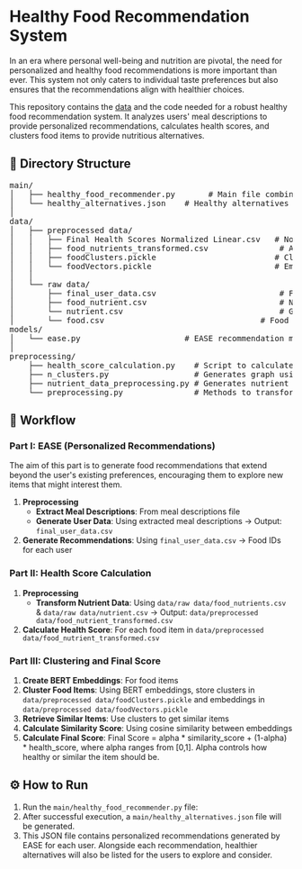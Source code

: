 # Healthy Food Recommendation System 

In an era where personal well-being and nutrition are pivotal, the need for personalized and healthy food recommendations is more important than ever. This system not only caters to individual taste preferences but also ensures that the recommendations align with healthier choices.

This repository contains the [data](https://drive.google.com/drive/folders/18Hr6MFPINIqf1huRtZ5L-14fYyzxKRTM?usp=drive_link) and the code needed for a robust healthy food recommendation system. It analyzes users' meal descriptions to provide personalized recommendations, calculates health scores, and clusters food items to provide nutritious alternatives.

## 📂 Directory Structure

<pre>
main/
│   ├── healthy_food_recommender.py       # Main file combining all parts and providing healthy alternatives
│   └── healthy_alternatives.json    # Healthy alternatives for each recommended food item
│
data/
│   ├── preprocessed data/
│   │   ├── Final Health Scores Normalized Linear.csv   # Normalized health scores for each food item
│   │   ├── food_nutrients_transformed.csv               # After nutrient preprocessing, adding nutrient columns
│   │   ├── foodClusters.pickle                         # Clusters of similar food items
│   │   └── foodVectors.pickle                          # Embeddings of food items using BERT
│   │
│   └── raw data/
│       ├── final_user_data.csv                          # Final user data after preprocessing
│       ├── food_nutrient.csv                            # Nutrient info for each food item
│       └── nutrient.csv                                 # General nutrient information
│       └── food.csv                                 # Food Information
models/
│   └── ease.py                      # EASE recommendation model
│
preprocessing/
    ├── health_score_calculation.py    # Script to calculate normalized health scores
    ├── n_clusters.py                  # Generates graph using elbow method to determine cluster number
    ├── nutrient_data_preprocessing.py # Generates nutrient info for each food item using food_nutrient.csv & nutrient.csv
    └── preprocessing.py               # Methods to transform the final_user_data.csv
</pre>


## 🚀 Workflow

### **Part I: EASE (Personalized Recommendations)**
The aim of this part is to generate food recommendations that extend beyond the user's existing preferences, encouraging them to explore new items that might interest them.

1. **Preprocessing**
   - **Extract Meal Descriptions**: From meal descriptions file
   - **Generate User Data**: Using extracted meal descriptions → Output: `final_user_data.csv`
2. **Generate Recommendations**: Using `final_user_data.csv` → Food IDs for each user

### **Part II: Health Score Calculation**
1. **Preprocessing**
   - **Transform Nutrient Data**: Using `data/raw data/food_nutrients.csv` & `data/raw data/nutrient.csv` → Output: `data/preprocessed data/food_nutrient_transformed.csv`
2. **Calculate Health Score**: For each food item in `data/preprocessed data/food_nutrient_transformed.csv`

### **Part III: Clustering and Final Score**
1. **Create BERT Embeddings**: For food items
2. **Cluster Food Items**: Using BERT embeddings, store clusters in `data/preprocessed data/foodClusters.pickle` and embeddings in `data/preprocessed data/foodVectors.pickle`
3. **Retrieve Similar Items**: Use clusters to get similar items
4. **Calculate Similarity Score**: Using cosine similarity between embeddings
5. **Calculate Final Score**: Final Score = alpha * similarity_score + (1-alpha) * health_score, where alpha ranges from [0,1]. Alpha controls how healthy or similar the item should be.

## ⚙️ How to Run

1. Run the `main/healthy_food_recommender.py` file:
2. After successful execution, a `main/healthy_alternatives.json` file will be generated.
3. This JSON file contains personalized recommendations generated by EASE for each user. Alongside each recommendation, healthier alternatives will also be listed for the users to explore and consider.
